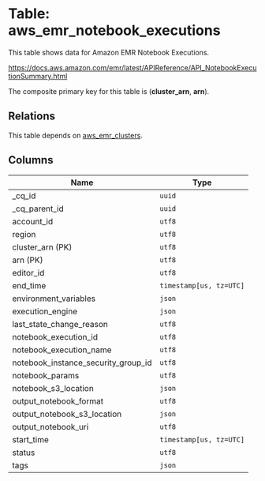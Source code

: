 # Table: aws_emr_notebook_executions

This table shows data for Amazon EMR Notebook Executions.

https://docs.aws.amazon.com/emr/latest/APIReference/API_NotebookExecutionSummary.html

The composite primary key for this table is (**cluster_arn**, **arn**).

## Relations

This table depends on [aws_emr_clusters](aws_emr_clusters).

## Columns

| Name          | Type          |
| ------------- | ------------- |
|_cq_id|`uuid`|
|_cq_parent_id|`uuid`|
|account_id|`utf8`|
|region|`utf8`|
|cluster_arn (PK)|`utf8`|
|arn (PK)|`utf8`|
|editor_id|`utf8`|
|end_time|`timestamp[us, tz=UTC]`|
|environment_variables|`json`|
|execution_engine|`json`|
|last_state_change_reason|`utf8`|
|notebook_execution_id|`utf8`|
|notebook_execution_name|`utf8`|
|notebook_instance_security_group_id|`utf8`|
|notebook_params|`utf8`|
|notebook_s3_location|`json`|
|output_notebook_format|`utf8`|
|output_notebook_s3_location|`json`|
|output_notebook_uri|`utf8`|
|start_time|`timestamp[us, tz=UTC]`|
|status|`utf8`|
|tags|`json`|
